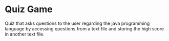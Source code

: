 # Quiz Game
Quiz that asks questions to the user regarding the java programming language by accessing questions from a text file and storing the high score in another text file.
